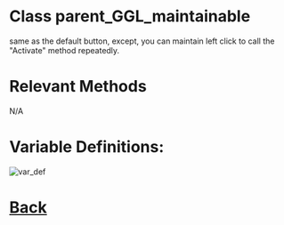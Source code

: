 # Class parent_GGL_maintainable

same as the default button, except, you can maintain left click to call the "Activate" method repeatedly.
    
# Relevant Methods

N/A

# Variable Definitions:

![var_def](https://github.com/Ced30/GML-GUI-Library-GGL-Documentation/blob/main/Images/API/GGL_instance/parent_GGL_maintainable.png)

# [Back](https://github.com/Ced30/GML-GUI-Library-GGL-Documentation/blob/main/API/Instance%20Classes.md)

